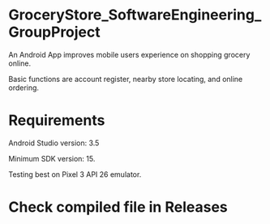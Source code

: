 # GroceryStore_SoftwareEngineering_GroupProject

An Android App improves mobile users experience on shopping grocery online.

Basic functions are account register, nearby store locating, and online ordering.

# Requirements

Android Studio version: 3.5

Minimum SDK version: 15.

Testing best on Pixel 3 API 26 emulator.

# Check compiled file in Releases
